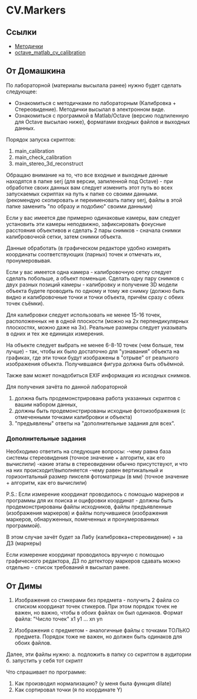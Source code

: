 # CV.Markers

## Ссылки
* [Методички](https://docviewer.yandex.ru/view/324514416/?*=Yn1G4DZyxof1qA7D0j88YtJtlQp7InVybCI6InlhLWRpc2stcHVibGljOi8vajB4czlnR1dBb0lDRXpUeUJBZ2JpelFzR2F5NDlFR2FrVHNHMUxrcWozTEl6U0d4TExFNjlpQk9rU1prWG04WnEvSjZicG1SeU9Kb25UM1ZvWG5EYWc9PSIsInRpdGxlIjoiMjAxOC0xMC0xOV8yNl%2FQm9C10LrRhtC40LguN3oiLCJ1aWQiOiIzMjQ1MTQ0MTYiLCJ5dSI6IjQ2MjIzNjQ5MDE1MjcwOTc4NTYiLCJub2lmcmFtZSI6ZmFsc2UsInRzIjoxNTQyNTQxNjkxNjEzfQ%3D%3D)
* [octave_matlab_cv_calibration](https://docviewer.yandex.ru/view/324514416/?*=1pvYKz1Ct0kr7zntklzN%2BzavhSF7InVybCI6InlhLWRpc2stcHVibGljOi8vcU41Q2hHT1BlS2xTMG84clFuRzY4T290YStFK044b0lDSGFtY2Vvek1LK1I0d01XMTY0cG5uTDJDODAwc2hqOXEvSjZicG1SeU9Kb25UM1ZvWG5EYWc9PSIsInRpdGxlIjoib2N0YXZlX21hdGxhYl9jdl9jYWxpYnJhdGlvbi56aXAiLCJ1aWQiOiIzMjQ1MTQ0MTYiLCJ5dSI6IjQ2MjIzNjQ5MDE1MjcwOTc4NTYiLCJub2lmcmFtZSI6ZmFsc2UsInRzIjoxNTQyNTQxMzk5NjQwfQ%3D%3D)

## От Домашкина

По лабораторной (материалы высылала ранее) нужно будет сделать следующее:
- Ознакомиться с методичками по лабораторным (Калибровка + Стереовидение). Методички высылал в электронном виде.
- Ознакомиться с программой в Matlab/Octave (версию подпиленную для Octave высылаю ниже),
форматами входных файлов и выходных данных.

Порядок запуска скриптов:
1. main_calibration
2. main_check_calibration
3. main_stereo_3d_reconstruct

Обращаю внимание на то, что все входные и выходные
данные находятся в папке serj (для версии, запиленной под Octave) -
при обработке своих данных вам следует изменить этот путь
во всех запускаемых скриптах на путь к папке со своими данными.
(рекомендую скопировать и переименовать папку serj, файлы в этой 
папке заменить "по образу и подобию" своими данными)

Если у вас имеется две примерно одинаковые камеры, вам следует
установить эти камеры неподвижно, зафиксировать фокусные расстояния
объективов и сделать 2 пары снимков -
сначала снимки калибровочной сетки, затем снимки объекта.

Данные обработать (в графическом редакторе удобно измерять координаты
соответствующих (парных) точек и отмечать их, пронумеровывая.

Если у вас имеется одна камера - калибровочную сетку следует сделать
побольше, а объект поменьше. Сделать одну пару снимков с двух разных позиций камеры - 
калибровку и получение 3D модели объекта будете проводить по одному и
тому же снимку (должно быть видно и калибровочные точки и точки объекта,
причём сразу с обеих точек съёмки).

Для калибровки следует использовать не менее 15-16 точек, расположенных
не в одной плоскости (можно на 2х перпендикулярных плоскостях, можно даже на 3х).
Реальные размеры следует указывать в одних и тех же единицах измерения.

На объекте следует выбрать не менее 6-8-10 точек (чем больше, тем лучше) - так,
чтобы их было достаточно для "узнавания" объекта на графиках, где эти точки будут
изображены в "отрыве" от реального изображения объекта. Получившаяся фигура
должна быть объёмной.

Также вам может понадобиться EXIF информация из исходных снимков.

Для получения зачёта по данной лабораторной

1. должна быть продемонстрирована работа указанных скриптов с вашим набором данных,
2. должны быть продемонстрированы исходные фотоизображения (с отмеченными точками калибровки и объекта)
3. "предъявлены" ответы на "дополнительные задания для всех".

### Дополнительные задания

Необходимо ответить на следующие вопросы:
-чему равна база системы стереовидения (точное значение + алгоритм, как его вычислили)
-какие этапы в стереовидении обычно присутствуют, и что на них происходит/выполняется
-чему равен вертикальный и горизонтальный размер пикселя фотоматрицы (в мм) (точное значение + алгоритм, как его вычислили)

P.S.: Если измерение координат проводилось с помощью маркеров и программы
для их поиска и оцифровки координат - должны быть продемонстрированы
файлы исходников, файлы предъявленные (изображения маркеров) и файлы получившиеся
(изображения маркеров, обнаруженных, помеченных и пронумерованных программой).

В этом случае зачёт будет за Лабу (калибровка+стереовидение) + за ДЗ (маркеры)

Если измерение координат проводилось вручную с помощью графического редактора,
ДЗ по детектору маркеров сдавать можно отдельно - список требований я высылал ранее.

## От Димы

1. Изображения со стикерами без предмета - получить 2 файла со списком координат точек стикеров. При этом порядок точек не важен, но важно, чтобы в обоих файлах он был одинаков. Формат файла:
"Число точек"
x1 y1
...
xn yn

2. Изображения с предметом - аналогичные файлы с точками ТОЛЬКО предмета. Порядок тоже не важен, но должен быть одинаков для обоих файлов.

Далее, эти файлы нужно:
а. подложить в папку со скриптом в аудитории
б. запустить у себя тот скрипт
 
Что спрашивает по программе:
1. Как производил нормализацию? (у меня была функция dilate)
2. Как сортировал точки (я по координате Y)